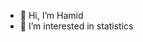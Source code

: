 - 👋 Hi, I’m Hamid
- 👀 I’m interested in statistics


<!---
zareifard/zareifard is a ✨ special ✨ repository because its `README.md` (this file) appears on your GitHub profile.
You can click the Preview link to take a look at your changes.


